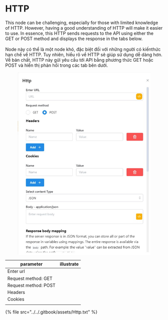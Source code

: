 # HTTP

&#x20;This node can be challenging, especially for those with limited knowledge of HTTP. However, having a good understanding of HTTP will make it easier to use. In essence, this HTTP sends requests to the API using either the GET or POST method and displays the response in the tabs below.\
\
Node này có thể là một node khó, đặc biệt đối với những người có kiến ​​thức hạn chế về HTTP. Tuy nhiên, hiểu rõ về HTTP sẽ giúp sử dụng dễ dàng hơn. Về bản chất, HTTP này gửi yêu cầu tới API bằng phương thức GET hoặc POST và hiển thị phản hồi trong các tab bên dưới.



<figure><img src="../../.gitbook/assets/http1.jpg" alt=""><figcaption></figcaption></figure>





| parameter            | illustrate |
| -------------------- | ---------- |
| Enter url            |            |
| Request method: GET  |            |
| Request method: POST |            |
| Headers              |            |
| Cookies              |            |
|                      |            |

{% file src="../../.gitbook/assets/Http.txt" %}
